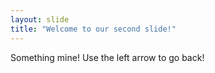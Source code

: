 ```yaml
---
layout: slide
title: "Welcome to our second slide!"
---
```

Something mine!
Use the left arrow to go back!
